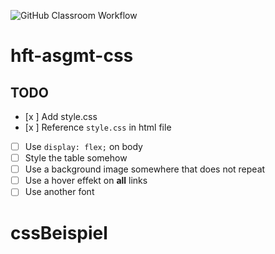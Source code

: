 ![GitHub Classroom Workflow](https://github.com/hft-stuttgart-ipr/hft-asgmt-css-georgesHFT/workflows/GitHub%20Classroom%20Workflow/badge.svg)

# hft-asgmt-css

## TODO
  - [x ] Add style.css
  - [x ] Reference `style.css` in html file
  - [ ] Use `display: flex;` on body
  - [ ] Style the table somehow
  - [ ] Use a background image somewhere that does not repeat
  - [ ] Use a hover effekt on **all** links
  - [ ] Use another font

# cssBeispiel
